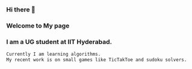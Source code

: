 ### Hi there 👋
### Welcome to My page
### I am a UG student at IIT Hyderabad.
```markdown
Currently I am learning algorithms.
My recent work is on small games like TicTakToe and sudoku solvers.
```
